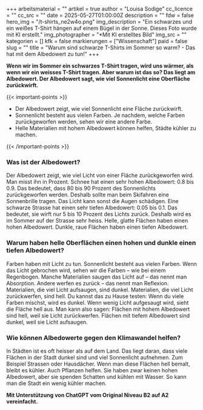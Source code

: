 +++
arbeitsmaterial = ""
artikel = true
author = "Louisa Sodige"
cc_licence = ""
cc_src = ""
date = 2025-05-27T01:00:00Z
description = ""
fdw = false
hero_img = "/t-shirts_ne2w4o.png"
img_description = "Ein schwarzes und ein weißes T-Shirt hängen auf einem Bügel in der Sonne. Dieses Foto wurde mit KI erstellt."
img_photographer = "*Mit KI erstelltes Bild"
img_src = ""
kategorien = []
kfk = false
markierungen = ["Wissenschaft"]
paid = false
slug = ""
title = "Warum sind schwarze T-Shirts im Sommer so warm? - Das hat mit dem Albedowert zu tun!"
+++

**Wenn wir im Sommer ein schwarzes T-Shirt tragen, wird uns wärmer, als wenn wir ein weisses T-Shirt tragen. Aber warum ist das so? Das liegt am Albedowert. Der Albedowert sagt, wie viel Sonnenlicht eine Oberfläche zurückwirft.**

{{< important-points >}}

<ul>

<li>Der Albedowert zeigt, wie viel Sonnenlicht eine Fläche zurückwirft.
</li>

<li>Sonnenlicht besteht aus vielen Farben. Je nachdem, welche Farben zurückgeworfen werden, sehen wir eine andere Farbe.
</li>

<li>Helle Materialien mit hohem Albedowert können helfen, Städte kühler zu machen.
</li>

</ul>

{{< /important-points >}}

### Was ist der Albedowert?

Der Albedowert zeigt, wie viel Licht von einer Fläche zurückgeworfen wird. Man misst ihn in Prozent. Schnee hat einen sehr hohen Albedowert: 0.8 bis 0.9. Das bedeutet, dass 80 bis 90 Prozent des Sonnenlichts zurückgeworfen werden. Deshalb sollte man beim Skifahren eine Sonnenbrille tragen. Das Licht kann sonst die Augen schädigen. Eine schwarze Strasse hat einen sehr tiefen Albedowert: 0.05 bis 0.1. Das bedeutet, sie wirft nur 5 bis 10 Prozent des Lichts zurück. Deshalb wird es im Sommer auf der Strasse sehr heiss. Helle, glatte Flächen haben einen hohen Albedowert. Dunkle, raue Flächen haben einen tiefen Albedowert.

### Warum haben helle Oberflächen einen hohen und dunkle einen tiefen Albedowert?

Farben haben mit Licht zu tun. Sonnenlicht besteht aus vielen Farben. Wenn das Licht gebrochen wird, sehen wir die Farben – wie bei einem Regenbogen. Manche Materialien saugen das Licht auf – das nennt man Absorption. Andere werfen es zurück – das nennt man Reflexion. Materialien, die viel Licht aufsaugen, sind dunkel. Materialien, die viel Licht zurückwerfen, sind hell. Du kannst das zu Hause testen: Wenn du viele Farben mischst, wird es dunkel. Wenn wenig Licht aufgesaugt wird, sieht die Fläche hell aus. Man kann also sagen: Flächen mit hohem Albedowert sind hell, weil sie Licht zurückwerfen. Flächen mit tiefem Albedowert sind dunkel, weil sie Licht aufsaugen.

### Wie können Albedowerte gegen den Klimawandel helfen?

In Städten ist es oft heisser als auf dem Land. Das liegt daran, dass viele Flächen in der Stadt dunkel sind und viel Sonnenlicht aufnehmen. Zum Beispiel Strassen oder Hausdächer. Wenn man diese Flächen hell bemalt, bleibt es kühler. Auch Pflanzen helfen. Sie haben zwar keinen hohen Albedowert, aber sie spenden Schatten und kühlen mit Wasser. So kann man die Stadt ein wenig kühler machen.

**Mit Unterstützung von ChatGPT vom Original Niveau B2 auf A2 vereinfacht.**